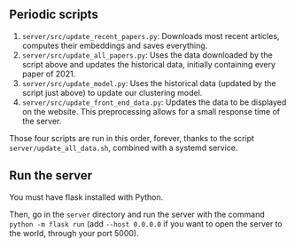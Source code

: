 ## Periodic scripts

 1. `server/src/update_recent_papers.py`: Downloads most recent articles, computes their embeddings and saves everything.
 2. `server/src/update_all_papers.py`: Uses the data downloaded by the script above and updates the historical data, initially containing every paper of 2021.
 3. `server/src/update_model.py`: Uses the historical data (updated by the script just above) to update our clustering model.
 4. `server/src/update_front_end_data.py`: Updates the data to be displayed on the website. This preprocessing allows for a small response time of the server.

 Those four scripts are run in this order, forever, thanks to the script `server/update_all_data.sh`, combined with a systemd service.

## Run the server

You must have flask installed with Python.

Then, go in the `server` directory and run the server with the command `python -m flask run` (add `--host 0.0.0.0` if you want to open the server to the world, through your port 5000).